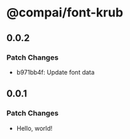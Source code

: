 # @compai/font-krub

## 0.0.2

### Patch Changes

- b971bb4f: Update font data

## 0.0.1

### Patch Changes

- Hello, world!
